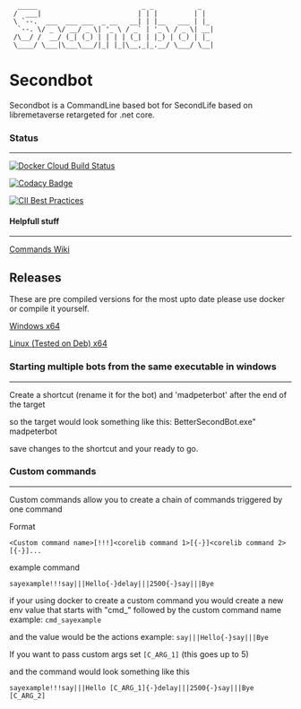 
```
  _____                          _ _           _
 /  ___|                        | | |         | |
 \ `--.  ___  ___ ___  _ __   __| | |__   ___ | |_
  `--. \/ _ \/ __/ _ \| '_ \ / _` | '_ \ / _ \| __|
 /\__/ /  __/ (_| (_) | | | | (_| | |_) | (_) | |_
 \____/ \___|\___\___/|_| |_|\__,_|_.__/ \___/ \__|
```
# Secondbot
Secondbot is a CommandLine based bot for SecondLife based on libremetaverse retargeted for .net core.

### Status
---
[![Docker Cloud Build Status](https://img.shields.io/docker/cloud/build/madpeter/secondbot?style=flat-square)](https://hub.docker.com/r/madpeter/secondbot)

[![Codacy Badge](https://api.codacy.com/project/badge/Grade/1945bad2070d4421adc9c6266dadb237)](https://www.codacy.com/manual/madpeter/SecondBot?utm_source=github.com&amp;utm_medium=referral&amp;utm_content=Madpeterz/SecondBot&amp;utm_campaign=Badge_Grade)

[![CII Best Practices](https://bestpractices.coreinfrastructure.org/projects/3765/badge)](https://bestpractices.coreinfrastructure.org/projects/3765)

#### Helpfull stuff
---
[Commands Wiki](https://wiki.magicmadpeter.xyz/)

## Releases
These are pre compiled versions for the most upto date please use docker or compile it yourself.

[Windows x64](https://github.com/Madpeterz/SecondBot/releases/tag/windows-x64)

[Linux (Tested on Deb) x64](https://github.com/Madpeterz/SecondBot/releases/tag/linux-x64)
 
 
### Starting multiple bots from the same executable in windows
---
Create a shortcut (rename it for the bot) and 'madpeterbot' after the end of the target

so the target would look something like this: BetterSecondBot.exe" madpeterbot

save changes to the shortcut and your ready to go.


### Custom commands
---
Custom commands allow you to create a chain of commands triggered by one command

Format

    <Custom command name>[!!!]<corelib command 1>[{-}]<corelib command 2>[{-}]...

example command

    sayexample!!!say|||Hello{-}delay|||2500{-}say|||Bye


if your using docker to create a custom command
you would create a new env value that starts with "cmd_" followed by the custom command name
example: `cmd_sayexample`

and the value would be the actions
example: `say|||Hello{-}say|||Bye`

If you want to pass custom args
set `[C_ARG_1]` (this goes up to 5)

and the command would look something like this

    sayexample!!!say|||Hello [C_ARG_1]{-}delay|||2500{-}say|||Bye [C_ARG_2]



